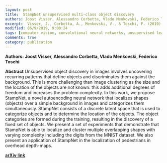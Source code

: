 ```yaml
---
layout: post
title:  StampNet unsupervised multi-class object discovery
authors: Joost Visser, Alessandro Corbetta, Vlado Menkovski, Federico Toschi
excerpt:  Visser, J., Corbetta, A., Menkovski, V., & Toschi, F. (2019). StampNet unsupervised multi-class object discovery. arXiv preprint arXiv:1902.02693.
modified: 06/9/2019, 9:00:24
tags: [computer vision, convolutional neural networks, unsupervised learning]
comments: true
category: publication
---
```


**Authors: Joost Visser, Alessandro Corbetta, Vlado Menkovski, Federico Toschi**

**Abstract** 
Unsupervised object discovery in images involves uncovering recurring patterns that define objects and discriminates them against the background. This is more challenging than image clustering as the size and the location of the objects are not known: this adds additional degrees of freedom and increases the problem complexity. In this work, we propose StampNet, a novel autoencoding neural network that localizes shapes (objects) over a simple background in images and categorizes them simultaneously. StampNet consists of a discrete latent space that is used to categorize objects and to determine the location of the objects. The object categories are formed during the training, resulting in the discovery of a fixed set of objects. We present a set of experiments that demonstrate that StampNet is able to localize and cluster multiple overlapping shapes with varying complexity including the digits from the MNIST dataset. We also present an application of StampNet in the localization of pedestrians in overhead depth-maps.

**[arXiv link](https://arxiv.org/abs/1902.02693)**
